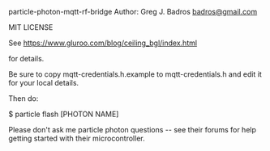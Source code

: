 particle-photon-mqtt-rf-bridge
Author: Greg J. Badros <badros@gmail.com>

MIT LICENSE

See https://www.gluroo.com/blog/ceiling_bgl/index.html

for details.

Be sure to copy mqtt-credentials.h.example to mqtt-credentials.h and edit it
for your local details.

Then do:

$ particle flash [PHOTON NAME]

Please don't ask me particle photon questions -- see their forums for help
getting started with their microcontroller.

 
